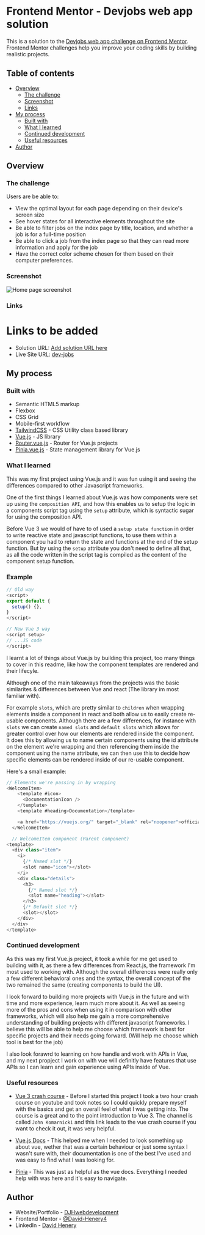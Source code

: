 # Frontend Mentor - Devjobs web app solution

This is a solution to the [Devjobs web app challenge on Frontend Mentor](https://www.frontendmentor.io/challenges/devjobs-web-app-HuvC_LP4l). Frontend Mentor challenges help you improve your coding skills by building realistic projects.

## Table of contents

- [Overview](#overview)
  - [The challenge](#the-challenge)
  - [Screenshot](#screenshot)
  - [Links](#links)
- [My process](#my-process)
  - [Built with](#built-with)
  - [What I learned](#what-i-learned)
  - [Continued development](#continued-development)
  - [Useful resources](#useful-resources)
- [Author](#author)

## Overview

### The challenge

Users are be able to:

- View the optimal layout for each page depending on their device's screen size
- See hover states for all interactive elements throughout the site
- Be able to filter jobs on the index page by title, location, and whether a job is for a full-time position
- Be able to click a job from the index page so that they can read more information and apply for the job
- Have the correct color scheme chosen for them based on their computer preferences.

### Screenshot

![Home page screenshot](./public/assets/readme-screenshot.png)


### Links

# Links to be added

- Solution URL: [Add solution URL here](https://your-solution-url.com)
- Live Site URL: [dev-jobs](https://dev-jobs-4u.netlify.app)

## My process

### Built with

- Semantic HTML5 markup
- Flexbox
- CSS Grid
- Mobile-first workflow
- [TailwindCSS](https://tailwindcss.com) - CSS Utility class based library
- [Vue.js](https://vuejs.org) - JS library
- [Router.vue.js](https://router.vuejs.org) - Router for Vue.js projects
- [Pinia.vue.js](https://pinia.vuejs.org) - State management library for Vue.js


### What I learned

This was my first project using Vue.js and it was fun using it and seeing the differences compared to other Javascript frameworks.

One of the first things I learned about Vue.js was how components were set up using the `composition API`, and how this enables us to setup the logic in a components script tag using the `setup` attribute, which is syntactic sugar for using the composition API. 

Before Vue 3 we would of have to of used a `setup state function` in order to write reactive state and javascript functions, to use them within a component you had to return the state and functions at the end of the setup function. But by using the `setup` attribute you don't need to define all that, as all the code written in the script tag is compiled as the content of the component setup function.

### Example

```js
// Old way
<script>
export default {
  setup() {},
}
</script>

// New Vue 3 way
<script setup>
// ...JS code
</script>
```

I learnt a lot of things about Vue.js by building this project, too many things to cover in this readme, like how the component templates are rendered and their lifecyle.

Although one of the main takeaways from the projects was the basic similarites & differences between Vue and react (The library im most familiar with). 

For example `slots`, which are pretty similar to `children` when wrapping elements inside a component in react and both allow us to easily create re-usable components. Although there are a few differences, for instance with `slots` we can create `named slots` and `default slots` which allows for greater control over how our elements are rendered inside the component. It does this by allowing us to name certain components using the id attribute on the element we're wrapping and then referencing them inside the component using the name attribute, we can then use this to decide how specific elements can be rendered inside of our re-usable component. 

Here's a small example:

```js
// Elements we're passing in by wrapping
<WelcomeItem>
    <template #icon>
      <DocumentationIcon />
    </template>
    <template #heading>Documentation</template>

    <a href="https://vuejs.org/" target="_blank" rel="noopener">official documentation</a>
  </WelcomeItem>

  // WelcomeItem component (Parent component)
<template>
  <div class="item">
    <i>
      {/* Named slot */}
      <slot name="icon"></slot>
    </i>
    <div class="details">
      <h3>
        {/* Named slot */}
        <slot name="heading"></slot>
      </h3>
      {/* Default slot */}
      <slot></slot>
    </div>
  </div>
</template>
```



### Continued development

As this was my first Vue.js project, it took a while for me get used to building with it, as there a few differences from React.js, the framework I'm most used to working with. Although the overall differences were really only a few different behavioral ones and the syntax, the overall concept of the two remained the same (creating components to build the UI).

I look forward to building more projects with Vue.js in the future and with time and more experience, learn much more about it. As well as seeing more of the pros and cons when using it in comparison with other frameworks, which will also help me gain a more comprehensive understanding of building projects with different javascript frameworks. I believe this will be able to help me choose which framework is best for specific projects and their needs going forward. (Will help me choose which tool is best for the job)

I also look forawrd to learning on how handle and work with APIs in Vue, and my next propject I work on with vue will definitly have features that use APIs so I can learn and gain experience using APIs inside of Vue. 

### Useful resources
- [Vue 3 crash course](https://www.youtube.com/@JohnKomarnicki) - Before I started this project I took a two hour crash course on youtube and took notes so I could quickly prepare myself with the basics and get an overall feel of what I was getting into. The course is a great and to the point introduction to Vue 3. The channel is called `John Komarnicki` and this link leads to the vue crash course if you want to check it out, it was very helpful.

- [Vue.js Docs](https://vuejs.org) - This helped me when I needed to look something up about vue, wether that was a certain behaviour or just some syntax I wasn't sure with, their documentation is one of the best I've used and was easy to find what I was looking for.

- [Pinia](https://pinia.vuejs.org) - This was just as helpful as the vue docs. Everything I needed help with was here and it's easy to navigate.


## Author

- Website/Portfolio - [DJHwebdevelopment](https://www.djhwebdevelopment.com)
- Frontend Mentor - [@David-Henery4](https://www.frontendmentor.io/profile/David-Henery4)
- LinkedIn - [David Henery](https://www.linkedin.com/in/david-henery-725458241)


